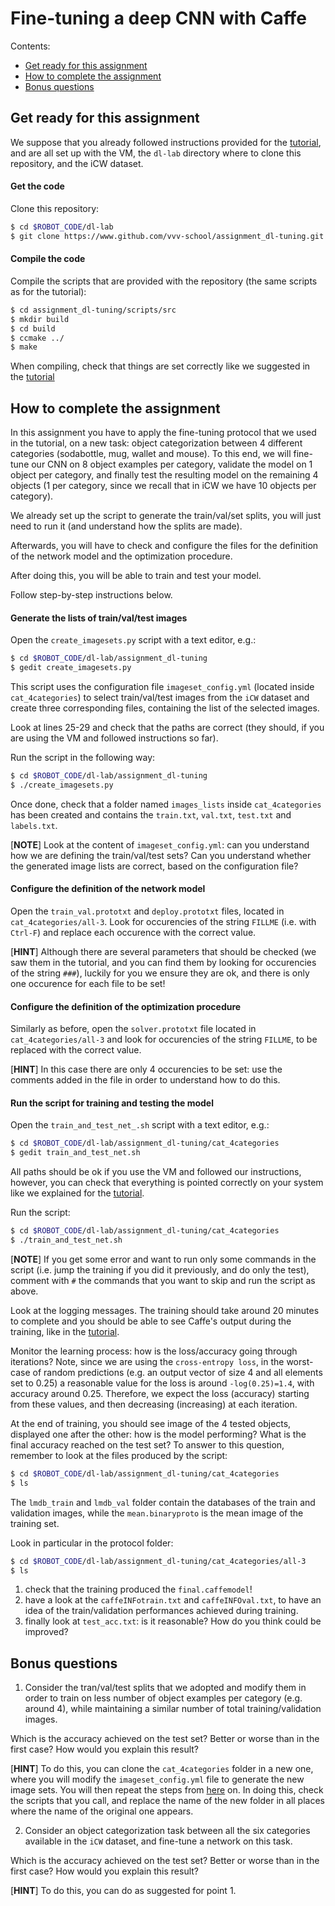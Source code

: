 # Fine-tuning a deep CNN with Caffe

Contents:

* [Get ready for this assignment](#get-ready-for-this-assignment)
* [How to complete the assignment](#how-to-complete-the-assignment)
* [Bonus questions](#bonus-questions)

## Get ready for this assignment

We suppose that you already followed instructions provided for the [tutorial](https://github.com/vvv-school/tutorial_dl-tuning#get-ready-for-the-afternoon), and are all set up with the VM, the `dl-lab` directory where to clone this repository, and the iCW dataset.

#### Get the code

Clone this repository:

```sh
$ cd $ROBOT_CODE/dl-lab
$ git clone https://www.github.com/vvv-school/assignment_dl-tuning.git
```

#### Compile the code

Compile the scripts that are provided with the repository (the same scripts as for the tutorial):

```sh
$ cd assignment_dl-tuning/scripts/src
$ mkdir build
$ cd build
$ ccmake ../
$ make
```

When compiling, check that things are set correctly like we suggested in the [tutorial](https://github.com/vvv-school/tutorial_dl-tuning#compile-the-code)

## How to complete the assignment

In this assignment you have to apply the fine-tuning protocol that we used in the tutorial, on a new task: object categorization between 4 different categories (sodabottle, mug, wallet and mouse). To this end, we will fine-tune our CNN on 8 object examples per category, validate the model on 1 object per category, and finally test the resulting model on the remaining 4 objects (1 per category, since we recall that in iCW we have 10 objects per category).

We already set up the script to generate the train/val/set splits, you will just need to run it (and understand how the splits are made).

Afterwards, you will have to check and configure the files for the definition of the network model and the optimization procedure.

After doing this, you will be able to train and test your model.

Follow step-by-step instructions below.

#### Generate the lists of train/val/test images

Open the `create_imagesets.py` script with a text editor, e.g.:

```sh
$ cd $ROBOT_CODE/dl-lab/assignment_dl-tuning
$ gedit create_imagesets.py
```

This script uses the configuration file `imageset_config.yml` (located inside `cat_4categories`) to select train/val/test images from the `iCW` dataset and create three corresponding files, containing the list of the selected images.

Look at lines 25-29 and check that the paths are correct (they should, if you are using the VM and followed instructions so far).

Run the script in the following way:

```sh
$ cd $ROBOT_CODE/dl-lab/assignment_dl-tuning
$ ./create_imagesets.py
```

Once done, check that a folder named `images_lists` inside `cat_4categories` has been created and contains the `train.txt`, `val.txt`, `test.txt` and `labels.txt`.

[**NOTE**] Look at the content of `imageset_config.yml`: can you understand how we are defining the train/val/test sets? Can you understand whether the generated image lists are correct, based on the configuration file?

#### Configure the definition of the network model

Open the `train_val.prototxt` and `deploy.prototxt` files, located in `cat_4categories/all-3`. Look for occurencies of the string `FILLME` (i.e. with `Ctrl-F`) and replace each occurence with the correct value.

[**HINT**] Although there are several parameters that should be checked (we saw them in the tutorial, and you can find them by looking for occurencies of the string `###`), luckily for you we ensure they are ok, and there is only one occurence for each file to be set!

#### Configure the definition of the optimization procedure

Similarly as before, open the `solver.prototxt` file located in `cat_4categories/all-3` and look for occurencies of the string `FILLME`, to be replaced with the correct value.

[**HINT**] In this case there are only 4 occurencies to be set: use the comments added in the file in order to understand how to do this.

#### Run the script for training and testing the model

Open the `train_and_test_net_.sh` script with a text editor, e.g.:

```sh
$ cd $ROBOT_CODE/dl-lab/assignment_dl-tuning/cat_4categories
$ gedit train_and_test_net.sh
```

All paths should be ok if you use the VM and followed our instructions, however, you can check that everything is pointed correctly on your system like we explained for the [tutorial](https://github.com/vvv-school/tutorial_dl-tuning#configure-and-understand-the-script).

Run the script:

```sh
$ cd $ROBOT_CODE/dl-lab/assignment_dl-tuning/cat_4categories
$ ./train_and_test_net.sh
```

[**NOTE**] If you get some error and want to run only some commands in the script (i.e. jump the training if you did it previously, and do only the test), comment with `#` the commands that you want to skip and run the script as above.

Look at the logging messages. The training should take around 20 minutes to complete and you should be able to see Caffe's output during the training, like in the [tutorial](https://github.com/vvv-school/tutorial_dl-tuning#run-the-script).

Monitor the learning process: how is the loss/accuracy going through iterations? Note, since we are using the `cross-entropy loss`, in the worst-case of random predictions (e.g. an output vector of size 4 and all elements set to 0.25) a reasonable value for the loss is around `-log(0.25)=1.4`, with accuracy around 0.25. Therefore, we expect the loss (accuracy) starting from these values, and then decreasing (increasing) at each iteration.

At the end of training, you should see image of the 4 tested objects, displayed one after the other: how is the model performing? What is the final accuracy reached on the test set? To answer to this question, remember to look at the files produced by the script:

```sh
$ cd $ROBOT_CODE/dl-lab/assignment_dl-tuning/cat_4categories
$ ls
```
The `lmdb_train` and `lmdb_val` folder contain the databases of the train and validation images, while the `mean.binaryproto` is the mean image of the training set.

Look in particular in the protocol folder:

```sh
$ cd $ROBOT_CODE/dl-lab/assignment_dl-tuning/cat_4categories/all-3
$ ls
```

1. check that the training produced the `final.caffemodel`!
2. have a look at the `caffeINFotrain.txt` and `caffeINFOval.txt`, to have an idea of the train/validation performances achieved during training.
2. finally look at `test_acc.txt`: is it reasonable? How do you think could be improved?

## Bonus questions

1. Consider the tran/val/test splits that we adopted and modify them in order to train on less number of object examples per category (e.g. around 4), while maintaining a similar number of total training/validation images.

  Which is the accuracy achieved on the test set? Better or worse than in the first case? How would you explain this result?

  [**HINT**] To do this, you can clone the `cat_4categories` folder in a new one, where you will modify the `imageset_config.yml` file to generate the new image sets. You will then repeat the steps from [here](#generate-the-lists-of-train-val-test-images) on. In doing this, check the scripts that you call, and replace the name of the new folder in all places where the name of the original one appears.

2. Consider an object categorization task between all the six categories available in the `iCW` dataset, and fine-tune a network on this task.

  Which is the accuracy achieved on the test set? Better or worse than in the first case? How would you explain this result?

  [**HINT**] To do this, you can do as suggested for point 1.

